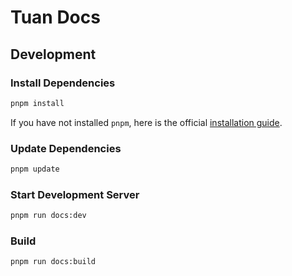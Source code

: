 # Tuan Docs

## Development

### Install Dependencies

```bash
pnpm install
```

If you have not installed `pnpm`, here is the official [installation guide](https://pnpm.io/installation).

### Update Dependencies

```bash
pnpm update
```

### Start Development Server

```bash
pnpm run docs:dev
```

### Build

```bash
pnpm run docs:build
```
